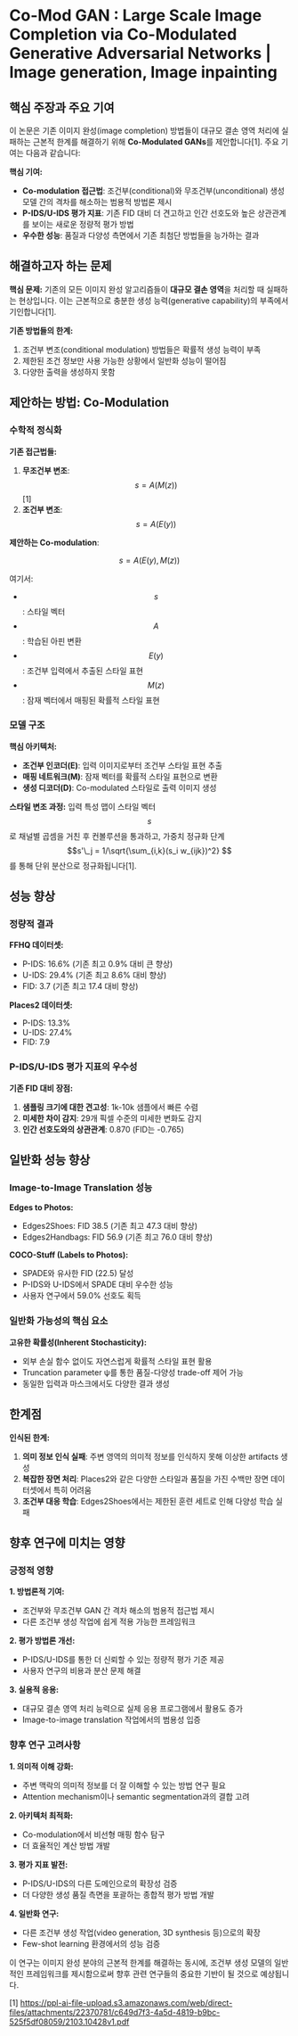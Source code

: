 # Co-Mod GAN : Large Scale Image Completion via Co-Modulated Generative Adversarial Networks | Image generation, Image inpainting

## 핵심 주장과 주요 기여

이 논문은 기존 이미지 완성(image completion) 방법들이 대규모 결손 영역 처리에 실패하는 근본적 한계를 해결하기 위해 **Co-Modulated GANs**를 제안합니다[1]. 주요 기여는 다음과 같습니다:

**핵심 기여:**
- **Co-modulation 접근법**: 조건부(conditional)와 무조건부(unconditional) 생성 모델 간의 격차를 해소하는 범용적 방법론 제시
- **P-IDS/U-IDS 평가 지표**: 기존 FID 대비 더 견고하고 인간 선호도와 높은 상관관계를 보이는 새로운 정량적 평가 방법
- **우수한 성능**: 품질과 다양성 측면에서 기존 최첨단 방법들을 능가하는 결과

## 해결하고자 하는 문제

**핵심 문제:**
기존의 모든 이미지 완성 알고리즘들이 **대규모 결손 영역**을 처리할 때 실패하는 현상입니다. 이는 근본적으로 충분한 생성 능력(generative capability)의 부족에서 기인합니다[1].

**기존 방법들의 한계:**
1. 조건부 변조(conditional modulation) 방법들은 확률적 생성 능력이 부족
2. 제한된 조건 정보만 사용 가능한 상황에서 일반화 성능이 떨어짐
3. 다양한 출력을 생성하지 못함

## 제안하는 방법: Co-Modulation

### 수학적 정식화

**기존 접근법들:**

1. **무조건부 변조**: $$s = A(M(z)) $$ [1]
2. **조건부 변조**: $$s = A(E(y)) $$ 

**제안하는 Co-modulation**:

$$ s = A(E(y), M(z)) $$ 

여기서:
- $$s $$: 스타일 벡터
- $$A $$: 학습된 아핀 변환
- $$E(y) $$: 조건부 입력에서 추출된 스타일 표현
- $$M(z) $$: 잠재 벡터에서 매핑된 확률적 스타일 표현

### 모델 구조

**핵심 아키텍처:**
- **조건부 인코더(E)**: 입력 이미지로부터 조건부 스타일 표현 추출
- **매핑 네트워크(M)**: 잠재 벡터를 확률적 스타일 표현으로 변환
- **생성 디코더(D)**: Co-modulated 스타일로 출력 이미지 생성

**스타일 변조 과정:**
입력 특성 맵이 스타일 벡터 $$s $$로 채널별 곱셈을 거친 후 컨볼루션을 통과하고, 가중치 정규화 단계 $$s'\_j = 1/\sqrt{\sum_{i,k}(s_i w_{ijk})^2} $$를 통해 단위 분산으로 정규화됩니다[1].

## 성능 향상

### 정량적 결과

**FFHQ 데이터셋:**
- P-IDS: 16.6% (기존 최고 0.9% 대비 큰 향상)
- U-IDS: 29.4% (기존 최고 8.6% 대비 향상)
- FID: 3.7 (기존 최고 17.4 대비 향상)

**Places2 데이터셋:**
- P-IDS: 13.3%
- U-IDS: 27.4%
- FID: 7.9

### P-IDS/U-IDS 평가 지표의 우수성

**기존 FID 대비 장점:**
1. **샘플링 크기에 대한 견고성**: 1k-10k 샘플에서 빠른 수렴
2. **미세한 차이 감지**: 29개 픽셀 수준의 미세한 변화도 감지
3. **인간 선호도와의 상관관계**: 0.870 (FID는 -0.765)

## 일반화 성능 향상

### Image-to-Image Translation 성능

**Edges to Photos:**
- Edges2Shoes: FID 38.5 (기존 최고 47.3 대비 향상)
- Edges2Handbags: FID 56.9 (기존 최고 76.0 대비 향상)

**COCO-Stuff (Labels to Photos):**
- SPADE와 유사한 FID (22.5) 달성
- P-IDS와 U-IDS에서 SPADE 대비 우수한 성능
- 사용자 연구에서 59.0% 선호도 획득

### 일반화 가능성의 핵심 요소

**고유한 확률성(Inherent Stochasticity):**
- 외부 손실 함수 없이도 자연스럽게 확률적 스타일 표현 활용
- Truncation parameter ψ를 통한 품질-다양성 trade-off 제어 가능
- 동일한 입력과 마스크에서도 다양한 결과 생성

## 한계점

**인식된 한계:**
1. **의미 정보 인식 실패**: 주변 영역의 의미적 정보를 인식하지 못해 이상한 artifacts 생성
2. **복잡한 장면 처리**: Places2와 같은 다양한 스타일과 품질을 가진 수백만 장면 데이터셋에서 특히 어려움
3. **조건부 대응 학습**: Edges2Shoes에서는 제한된 훈련 세트로 인해 다양성 학습 실패

## 향후 연구에 미치는 영향

### 긍정적 영향

**1. 방법론적 기여:**
- 조건부와 무조건부 GAN 간 격차 해소의 범용적 접근법 제시
- 다른 조건부 생성 작업에 쉽게 적용 가능한 프레임워크

**2. 평가 방법론 개선:**
- P-IDS/U-IDS를 통한 더 신뢰할 수 있는 정량적 평가 기준 제공
- 사용자 연구의 비용과 분산 문제 해결

**3. 실용적 응용:**
- 대규모 결손 영역 처리 능력으로 실제 응용 프로그램에서 활용도 증가
- Image-to-image translation 작업에서의 범용성 입증

### 향후 연구 고려사항

**1. 의미적 이해 강화:**
- 주변 맥락의 의미적 정보를 더 잘 이해할 수 있는 방법 연구 필요
- Attention mechanism이나 semantic segmentation과의 결합 고려

**2. 아키텍처 최적화:**
- Co-modulation에서 비선형 매핑 함수 탐구
- 더 효율적인 계산 방법 개발

**3. 평가 지표 발전:**
- P-IDS/U-IDS의 다른 도메인으로의 확장성 검증
- 더 다양한 생성 품질 측면을 포괄하는 종합적 평가 방법 개발

**4. 일반화 연구:**
- 다른 조건부 생성 작업(video generation, 3D synthesis 등)으로의 확장
- Few-shot learning 환경에서의 성능 검증

이 연구는 이미지 완성 분야의 근본적 한계를 해결하는 동시에, 조건부 생성 모델의 일반적인 프레임워크를 제시함으로써 향후 관련 연구들의 중요한 기반이 될 것으로 예상됩니다.

[1] https://ppl-ai-file-upload.s3.amazonaws.com/web/direct-files/attachments/22370781/c649d7f3-4a5d-4819-b9bc-525f5df08059/2103.10428v1.pdf
